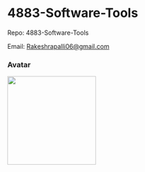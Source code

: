 # 4883-Software-Tools

Repo: 4883-Software-Tools

Email: Rakeshrapalli06@gmail.com

### Avatar

<img src = "" width = 200>


